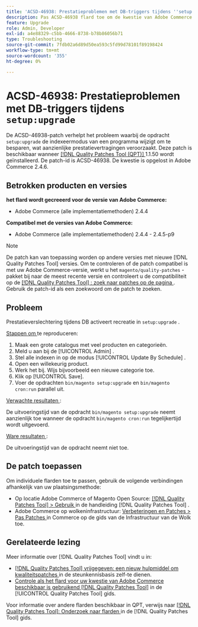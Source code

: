 ```yaml
---
title: 'ACSD-46938: Prestatieproblemen met DB-triggers tijdens ''setup:upgrade'''
description: Pas ACSD-46938 flard toe om de kwestie van Adobe Commerce te bevestigen waar het "opstelling:verbetering"bevel de indexeerwijze van programma verandert om te bewaren, veroorzakend significante prestatiesvertragingen.
feature: Upgrade
role: Admin, Developer
exl-id: a4e88329-c5bb-4666-8738-b78b86056b71
type: Troubleshooting
source-git-commit: 7fdb02a6d89d50ea593c5fd99d78101f89198424
workflow-type: tm+mt
source-wordcount: '355'
ht-degree: 0%

---
```


# ACSD-46938: Prestatieproblemen met DB-triggers tijdens `setup:upgrade`

De ACSD-46938-patch verhelpt het probleem waarbij de opdracht `setup:upgrade` de indexeermodus van een programma wijzigt om te besparen, wat aanzienlijke prestatievertragingen veroorzaakt. Deze patch is beschikbaar wanneer [[!DNL Quality Patches Tool (QPT)] ](https://experienceleague.adobe.com/en/docs/commerce-operations/tools/quality-patches-tool/quality-patches-tool-to-self-serve-quality-patches) 1.1.50 wordt geïnstalleerd. De patch-id is ACSD-46938. De kwestie is opgelost in Adobe Commerce 2.4.6.

## Betrokken producten en versies

**het flard wordt gecreeerd voor de versie van Adobe Commerce:**

* Adobe Commerce (alle implementatiemethoden) 2.4.4

**Compatibel met de versies van Adobe Commerce:**

* Adobe Commerce (alle implementatiemethoden) 2.4.4 - 2.4.5-p9

>[!NOTE]
>
>De patch kan van toepassing worden op andere versies met nieuwe [!DNL Quality Patches Tool] versies. Om te controleren of de patch compatibel is met uw Adobe Commerce-versie, werkt u het `magento/quality-patches` -pakket bij naar de meest recente versie en controleert u de compatibiliteit op de [[!DNL Quality Patches Tool] : zoek naar patches op de pagina ](https://experienceleague.adobe.com/tools/commerce-quality-patches/index.html) . Gebruik de patch-id als een zoekwoord om de patch te zoeken.

## Probleem

Prestatieverslechtering tijdens DB activeert recreatie in `setup:upgrade` .

<u> Stappen om </u> te reproduceren:

1. Maak een grote catalogus met veel producten en categorieën.
1. Meld u aan bij de [!UICONTROL Admin] .
1. Stel alle indexen in op de modus [!UICONTROL Update By Schedule] .
1. Open een willekeurig product.
1. Werk het bij. Wijs bijvoorbeeld een nieuwe categorie toe.
1. Klik op [!UICONTROL Save].
1. Voer de opdrachten `bin/magento setup:upgrade` en `bin/magento cron:run` parallel uit.

<u> Verwachte resultaten </u>:

De uitvoeringstijd van de opdracht `bin/magento setup:upgrade` neemt aanzienlijk toe wanneer de opdracht `bin/magento cron:run` tegelijkertijd wordt uitgevoerd.

<u> Ware resultaten </u>:

De uitvoeringstijd van de opdracht neemt niet toe.

## De patch toepassen

Om individuele flarden toe te passen, gebruik de volgende verbindingen afhankelijk van uw plaatsingsmethode:

* Op locatie Adobe Commerce of Magento Open Source: [[!DNL Quality Patches Tool] > Gebruik ](/help/tools/quality-patches-tool/usage.md) in de handleiding [!DNL Quality Patches Tool] .
* Adobe Commerce op wolkeninfrastructuur: [ Verbeteringen en Patches > Pas Patches ](https://experienceleague.adobe.com/docs/commerce-cloud-service/user-guide/develop/upgrade/apply-patches.html) in Commerce op de gids van de Infrastructuur van de Wolk toe.

## Gerelateerde lezing

Meer informatie over [!DNL Quality Patches Tool] vindt u in:

* [[!DNL Quality Patches Tool]  vrijgegeven: een nieuw hulpmiddel om kwaliteitspatches ](https://experienceleague.adobe.com/en/docs/commerce-operations/tools/quality-patches-tool/quality-patches-tool-to-self-serve-quality-patches) in de steunkennisbasis zelf-te dienen.
* [ Controle als het flard voor uw kwestie van Adobe Commerce beschikbaar is gebruikend  [!DNL Quality Patches Tool]](/help/tools/quality-patches-tool/patches-available-in-qpt/check-patch-for-magento-issue-with-magento-quality-patches.md) in de [!UICONTROL Quality Patches Tool] gids.


Voor informatie over andere flarden beschikbaar in QPT, verwijs naar [[!DNL Quality Patches Tool]: Onderzoek naar flarden ](https://experienceleague.adobe.com/tools/commerce-quality-patches/index.html) in de [!DNL Quality Patches Tool] gids.
